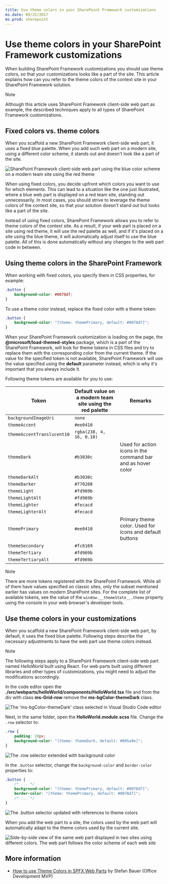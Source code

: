 ```yaml
---
title: Use theme colors in your SharePoint Framework customizations
ms.date: 09/25/2017
ms.prod: sharepoint
---
```



# Use theme colors in your SharePoint Framework customizations

When building SharePoint Framework customizations you should use theme colors, so that your customizations looks like a part of the site. This article explains how can you refer to the theme colors of the context site in your SharePoint Framework solution.

> [!NOTE] 
> Although this article uses SharePoint Framework client-side web part as example, the described techniques apply to all types of SharePoint Framework customizations.

## Fixed colors vs. theme colors

When you scaffold a new SharePoint Framework client-side web part, it uses a fixed blue palette. When you add such web part on a modern site, using a different color scheme, it stands out and doesn't look like a part of the site.

![SharePoint Framework client-side web part using the blue color scheme on a modern team site using the red theme](../images/themed-styles-blue-web-part-red-site.png)

When using fixed colors, you decide upfront which colors you want to use for which elements. This can lead to a situation like the one just illustrated, where a blue web part is displayed on a red team site, standing out unnecessarily. In most cases, you should strive to leverage the theme colors of the context site, so that your solution doesn't stand out but looks like a part of the site.

Instead of using fixed colors, SharePoint Framework allows you to refer to theme colors of the context site. As a result, if your web part is placed on a site using red theme, it will use the red palette as well, and if it's placed on a site using the blue theme, it will automatically adjust itself to use the blue palette. All of this is done automatically without any changes to the web part code in between.

## Using theme colors in the SharePoint Framework

When working with fixed colors, you specify them in CSS properties, for example:

```css
.button {
    background-color: #0078d7;
}
```

To use a theme color instead, replace the fixed color with a theme token:

```css
.button {
    background-color: "[theme: themePrimary, default: #0078d7]";
}
```

When your SharePoint Framework customization is loading on the page, the **@microsoft/load-themed-styles** package, which is a part of the SharePoint Framework, will look for theme tokens in CSS files and try to replace them with the corresponding color from the current theme. If the value for the specified token is not available, SharePoint Framework will use the value specified using the **default** parameter instead, which is why it's important that you always include it.

Following theme tokens are available for you to use:

Token|Default value on a modern team site using the red palette|Remarks
-----|--------------------------------|-----------
`backgroundImageUri`|`none`|
`themeAccent`|`#ee0410`|
`themeAccentTranslucent10`|`rgba(238, 4, 16, 0.10)`|
`themeDark`|`#b3030c`|Used for action icons in the command bar and as hover color
`themeDarkAlt`|`#b3030c`|
`themeDarker`|`#770208`|
`themeLight`|`#fd969b`|
`themeLightAlt`|`#fd969b`|
`themeLighter`|`#fecacd`|
`themeLighterAlt`|`#fecacd`|
`themePrimary`|`#ee0410`|Primary theme color. Used for icons and default buttons
`themeSecondary`|`#fc6169`|
`themeTertiary`|`#fd969b`|
`themeTertiaryAlt`|`#fd969b`|

> [!NOTE] 
> There are more tokens registered with the SharePoint Framework. While all of them have values specified on classic sites, only the subset mentioned earlier has values on modern SharePoint sites. For the complete list of available tokens, see the value of the `window.__themeState__.theme` property using the console in your web browser's developer tools.

## Use theme colors in your customizations

When you scaffold a new SharePoint Framework client-side web part, by default, it uses the fixed blue palette. Following steps describe the necessary adjustments to have the web part use theme colors instead.

> [!NOTE] 
> The following steps apply to a SharePoint Framework client-side web part named _HelloWorld_ built using React. For web parts built using different libraries and other types of customizations, you might need to adjust the modifications accordingly.

In the code editor open the **./src/webparts/helloWorld/components/HelloWorld.tsx** file and from the div with class **ms-Grid-row** remove the **ms-bgColor-themeDark** class.

![The 'ms-bgColor-themeDark' class selected in Visual Studio Code editor](../images/themed-styles-ms-bgcolor-themedark-class.png)

Next, in the same folder, open the **HelloWorld.module.scss** file. Change the `.row` selector to:

```css
.row {
    padding: 20px;
    background-color: "[theme: themeDark, default: #005a9e]";
}
```

![The .row selector extended with background color](../images/themed-styles-row-class.png)

In the `.button` selector, change the `background-color` and `border-color` properties to:

```css
.button {
    /* ... */
    background-color: "[theme: themePrimary, default: #0078d7]";
    border-color: "[theme: themePrimary, default: #0078d7]";
    /* ... */
}
```

![The .button selector updated with references to theme colors](../images/themed-styles-button-class.png)

When you add the web part to a site, the colors used by the web part will automatically adapt to the theme colors used by the current site.

![Side-by-side view of the same web part displayed in two sites using different colors. The web part follows the color scheme of each web site](../images/themed-styles-side-by-side.png)

## More information

* [How to use Theme Colors in SPFX Web Parts](http://www.n8d.at/blog/how-to-use-theme-colors-in-spfx-web-parts/) by Stefan Bauer (Office Development MVP)